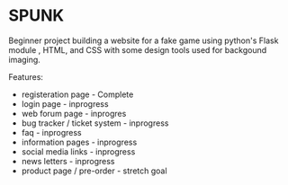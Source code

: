 # SPUNK
Beginner project building  a website for a fake game using python's Flask module , HTML, and CSS with some design tools used for backgound imaging. 


Features:

- registeration page - Complete
- login page - inprogress
- web forum page - inprogres
- bug tracker / ticket system - inprogress
- faq - inprogress
- information pages - inprogress
- social media links - inprogress
- news letters - inprogress
- product page / pre-order - stretch goal
